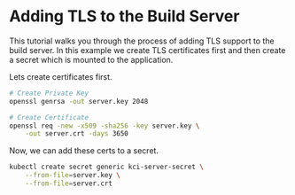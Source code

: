 # Adding TLS to the Build Server

This tutorial walks you through the process of adding TLS support to the build server. In this example we create TLS certificates first and then create a secret which is mounted to the application.

Lets create certificates first.

```sh
# Create Private Key
openssl genrsa -out server.key 2048

# Create Certificate
openssl req -new -x509 -sha256 -key server.key \
    -out server.crt -days 3650
```

Now, we can add these certs to a secret.

```sh
kubectl create secret generic kci-server-secret \
    --from-file=server.key \
    --from-file=server.crt
```

